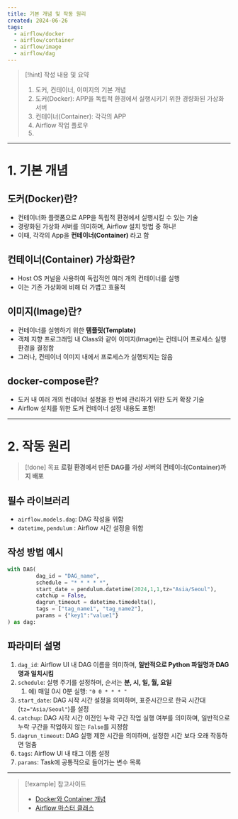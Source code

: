 ```yaml
---
title: 기본 개념 및 작동 원리
created: 2024-06-26
tags:
  - airflow/docker
  - airflow/container
  - airflow/image
  - airflow/dag
---
```

> [!hint] 작성 내용 및 요약
> 1. 도커, 컨테이너, 이미지의 기본 개념
> 	1. 도커(Docker): APP을 독립적 환경에서 실행시키기 위한 경량화된 가상화 서버
> 	2. 컨테이너(Container): 각각의 APP
> 2. Airflow 작업 플로우
> 	1. 

---
# 1. 기본 개념
## 도커(Docker)란?
- 컨테이너화 플랫폼으로 APP을 독립적 환경에서 실행시킬 수 있는 기술
- 경량화된 가상화 서버를 의미하며, Airflow 설치 방법 중 하나!
- 이때, 각각의 App을 **컨테이너(Container)** 라고 함
## 컨테이너(Container) 가상화란?
- Host OS 커널을 사용하여 독립적인 여러 개의 컨테이너를 실행
- 이는 기존 가상화에 비해 더 가볍고 효율적
## 이미지(Image)란?
- 컨테이너를 실행하기 위한 **템플릿(Template)**
- 객체 지향 프로그래밍 내 Class와 같이 이미지(Image)는 컨테니어 프로세스 실행 환경을 결정함
- 그러나, 컨테이너 이미지 내에서 프로세스가 실행되지는 않음
## docker-compose란?
- 도커 내 여러 개의 컨테이너 설정을 한 번에 관리하기 위한 도커 확장 기술
- Airflow 설치를 위한 도커 컨테이너 설정 내용도 포함!
---
# 2. 작동 원리
> [!done] 목표
> **로컬 환경에서 만든 DAG를 가상 서버의 컨테이너(Container)까지 배포**
## 필수 라이브러리
- `airflow.models.dag`: DAG 작성을 위함
- `datetime`, `pendulum` : Airflow 시간 설정을 위함
## 작성 방법 예시
```python
with DAG(
		 dag_id = "DAG_name",
		 schedule = "* * * * *",
		 start_date = pendulum.datetime(2024,1,1,tz="Asia/Seoul"),
		 catchup = False,
		 dagrun_timeout = datetime.timedelta(),
		 tags = ["tag_name1", "tag_name2"],
		 params = {"key1":"value1"}
) as dag:
```
## 파라미터 설명
1. `dag_id`: Airflow UI 내 DAG 이름을 의미하며, **일반적으로 Python 파일명과 DAG 명과 일치시킴**
2. `schedule`: 실행 주기를 설정하며, 순서는 **분, 시, 일, 월, 요일**
	1. 예) 매일 0시 0분 실행: `"0 0 * * * "`
3. `start_date`: DAG 시작 시간 설정을 의미하며, 표준시간으로 한국 시간대(`tz="Asia/Seoul"`)를 설정
4. `catchup`: DAG 시작 시간 이전인 누락 구간 작업 실행 여부를 의미하며, 일반적으로 누락 구간을 작업하지 않는 `False`를 지정함
5. `dagrun_timeout`: DAG 실행 제한 시간을 의미하며, 설정한 시간 보다 오래 작동하면 멈춤
6. `tags`: Airflow UI 내 태그 이름 설정
7. `params`: Task에 공통적으로 들어가는 변수 목록
---
> [!example] 참고사이트
> - [Docker와 Container 개념](https://colevelup.tistory.com/30)
> - [Airflow 마스터 클래스](https://courses.statisticsplaybook.com/p/airflow)
